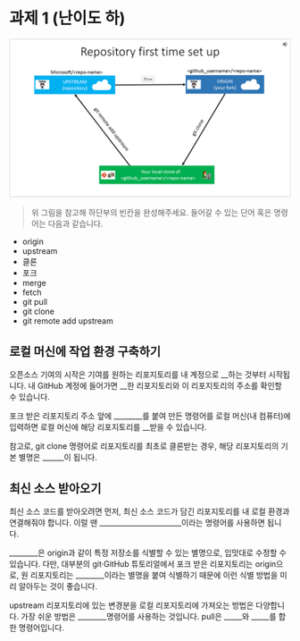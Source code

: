 # 과제 1 (난이도 하)

![GitHub Triangle](../resources/git-and-github-initial-setup.png)

> 위 그림을 참고해 하단부의 빈칸을 완성해주세요. 들어갈 수 있는 단어 혹은 명령어는 다음과 같습니다.

- origin
- upstream
- 클론
- 포크
- merge
- fetch
- git pull
- git clone
- git remote add upstream

 
## 로컬 머신에 작업 환경 구축하기

오픈소스 기여의 시작은 기여를 원하는 리포지토리를 내 계정으로 __하는 것부터 시작됩니다. 내 GitHub 계정에 들어가면 __한 리포지토리와 이 리포지토리의 주소를 확인할 수 있습니다.

포크 받은 리포지토리 주소 앞에 ________를 붙여 만든 명령어를 로컬 머신(내 컴퓨터)에 입력하면 로컬 머신에 해당 리포지토리를 __받을 수 있습니다.

참고로, git clone 명령어로 리포지토리를 최초로 클론받는 경우, 해당 리포지토리의 기본 별명은 ______이 됩니다.

## 최신 소스 받아오기

최신 소스 코드를 받아오려면 먼저, 최신 소스 코드가 담긴 리포지토리를 내 로컬 환경과 연결해줘야 합니다. 이럴 땐 _______________________이라는 명령어를 사용하면 됩니다.

________은 origin과 같이 특정 저장소를 식별할 수 있는 별명으로, 입맛대로 수정할 수 있습니다. 다만, 대부분의 git·GitHub 튜토리얼에서 포크 받은 리포지토리는 origin으로, 원 리포지토리는 ________이라는 별명을 붙여 식별하기 때문에 이런 식별 방법을 미리 알아두는 것이 좋습니다.

upstream 리포지토리에 있는 변경분을 로컬 리포지토리에 가져오는 방법은 다양합니다. 가장 쉬운 방법은 ________명령어를 사용하는 것입니다. pull은 _____와 _____를 합한 명령어입니다.
